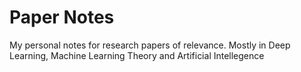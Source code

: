 # Paper Notes
My personal notes for research papers of relevance. Mostly in Deep Learning, Machine Learning Theory and Artificial Intellegence
